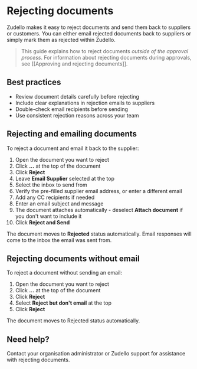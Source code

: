 # Rejecting documents

Zudello makes it easy to reject documents and send them back to suppliers or customers. You can either email rejected documents back to suppliers or simply mark them as rejected within Zudello. 

> This guide explains how to reject documents *outside of the approval process*. For information about rejecting documents during approvals, see [[Approving and rejecting documents]].

## Best practices

- Review document details carefully before rejecting
- Include clear explanations in rejection emails to suppliers
- Double-check email recipients before sending
- Use consistent rejection reasons across your team

## Rejecting and emailing documents

To reject a document and email it back to the supplier:

1. Open the document you want to reject
2. Click **...** at the top of the document
3. Click **Reject**
4. Leave **Email Supplier** selected at the top
5. Select the inbox to send from
6. Verify the pre-filled supplier email address, or enter a different email
7. Add any CC recipients if needed
8. Enter an email subject and message
9. The document attaches automatically - deselect **Attach document** if you don't want to include it
10. Click **Reject and Send**

The document moves to **Rejected** status automatically. Email responses will come to the inbox the email was sent from.

## Rejecting documents without email

To reject a document without sending an email:

1. Open the document you want to reject
2. Click **...** at the top of the document
3. Click **Reject**
4. Select **Reject but don't email** at the top
5. Click **Reject**

The document moves to Rejected status automatically.

## Need help?

Contact your organisation administrator or Zudello support for assistance with rejecting documents.